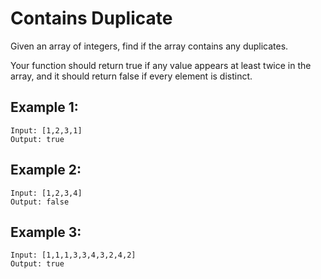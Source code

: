 # Contains Duplicate

Given an array of integers, find if the array contains any duplicates.

Your function should return true if any value appears at least twice in the array, and it should return false if every element is distinct.

## Example 1:

```
Input: [1,2,3,1]
Output: true
```

## Example 2:

```
Input: [1,2,3,4]
Output: false
```

## Example 3:

```
Input: [1,1,1,3,3,4,3,2,4,2]
Output: true
```